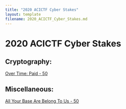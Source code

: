 ```yaml
---
title: "2020 ACICTF Cyber Stakes"
layout: template
filename: 2020_ACICTF_Cyber_Stakes.md
---
```


# 2020 ACICTF Cyber Stakes

## Cryptography:
[Over Time: Paid - 50](https://rbf-shadowhunter.github.io/ctf/2020_ACICTF_Cyber_Stakes/overtimepaid.html)

## Miscellaneous:
[All Your Base Are Belong To Us - 50](https://rbf-shadowhunter.github.io/ctf/2020_ACICTF_Cyber_Stakes/allyourbase.html)
